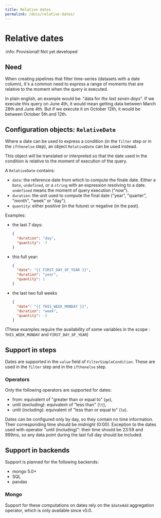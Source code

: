 ```yaml
---
title: Relative dates
permalink: /docs/relative-dates/
---
```


# Relative dates

:info: Provisional! Not yet developed

## Need

When creating pipelines that filter time-series (datasets with a date column), it's a common need
to express a range of moments that are relative to the moment when the query is executed.

In plain english, an example would be: "data for _the last seven days_".
If we execute this query on June 4th, it would mean getting data between March 28th and June 4th.
But if we execute it on October 12th, it would be between October 5th and 12th.

## Configuration objects: `RelativeDate`

Where a date can be used to express a condition (in the `filter` step or in the `ifthenelse` step),
an object `RelativeDate` can be used instead.

This object will be translated or interpreted so that the date used in the condition is relative to the moment of execution of the query.

A `RelativeDate` contains:
- `date`: the reference date from which to compute the finale date. Either a `Date`, `undefined`, or a `string` with an expression resolving to a date.
  `undefined` means the moment of query execution ("now").
- `duration`: the unit used to compute the final date ("year", "quarter", "month", "week" or "day").
- `quantity`: either positive (in the future) or negative (in the past).

Examples:
- the last 7 days:
  ```json
  {
    "duration": "day",
    "quantity": -7
  }
  ```
- this full year:
  ```json
  {
    "date": "{{ FIRST_DAY_OF_YEAR }}",
    "duration": "year",
    "quantity": 1
  }
  ```
- the last two full weeks
  ```json
  {
    "date": "{{ THIS_WEEK_MONDAY }}",
    "duration": "week",
    "quantity": -2
  }
  ```
(These examples require the availability of some variables in the scope : `THIS_WEEK_MONDAY` and `FIRST_DAY_OF_YEAR`)

## Support in steps

Dates are supported in the `value` field of `FilterSimpleCondition`.
These are used in the `filter` step and in the `ifthenelse` step.

### Operators

Only the following operators are supported for dates:
- from: equivalent of "greater than or equal to" (`ge`),
- until (excluding): equivalent of "less than" (`lt`),
- until (including): equivalent of "less than or equal to" (`le`).

Dates can be configured only by day, so they contain no time information.
Their corresponding time should be midnight (0:00).
Exception to the dates used with operator "until (including)": their time should be 23:59 and 999ms, so any data point during the last full day should be included.

## Support in backends

Support is planned for the following backends:
- mongo 5.0+
- SQL
- pandas

### Mongo

Support for these computations on dates rely on the `$dateAdd` aggregation operator, which is only available since v5.0.

